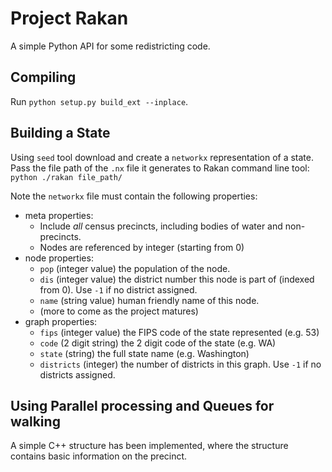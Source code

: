 # Project Rakan

A simple Python API for some redistricting code.

## Compiling

Run `python setup.py build_ext --inplace`.

## Building a State

Using `seed` tool download and create a `networkx` representation of a state.
Pass the file path of the `.nx` file it generates to Rakan command line tool:
`python ./rakan file_path/`

Note the `networkx` file must contain the following properties:

- meta properties:
    - Include _all_ census precincts, including bodies of water and non-precincts.
    - Nodes are referenced by integer (starting from 0)
- node properties:
    - `pop` (integer value) the population of the node.
    - `dis` (integer value) the district number this node is part of (indexed from 0). Use `-1` if no district assigned.
    - `name` (string value) human friendly name of this node.
    <!-- - `edge` (boolean value) true if this node sits on the edge of a map -->
    - (more to come as the project matures)
- graph properties:
    - `fips` (integer value) the FIPS code of the state represented (e.g. 53)
    - `code` (2 digit string) the 2 digit code of the state (e.g. WA)
    - `state` (string) the full state name (e.g. Washington)
    - `districts` (integer) the number of districts in this graph. Use `-1` if no districts assigned.

## Using Parallel processing and Queues for walking

A simple C++ structure has been implemented, where the structure contains basic information on the precinct.